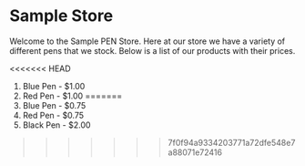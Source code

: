 Sample Store
=======

Welcome to the Sample PEN Store.  Here at our store we have a variety of different pens that we stock.  Below is a list of our products with their prices.

<<<<<<< HEAD
1. Blue Pen - $1.00
2. Red Pen - $1.00
=======
1. Blue Pen - $0.75
2. Red Pen - $0.75
3. Black Pen - $2.00
>>>>>>> 7f0f94a9334203771a72dfe548e7a88071e72416
